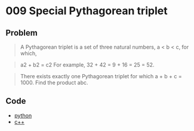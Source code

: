 # 009 Special Pythagorean triplet

## Problem
> A Pythagorean triplet is a set of three natural numbers, a < b < c, for which,

> a2 + b2 = c2
> For example, 32 + 42 = 9 + 16 = 25 = 52.

> There exists exactly one Pythagorean triplet for which a + b + c = 1000.
Find the product abc.

## Code
- [python](009.py)
- [c++](009.cpp)
